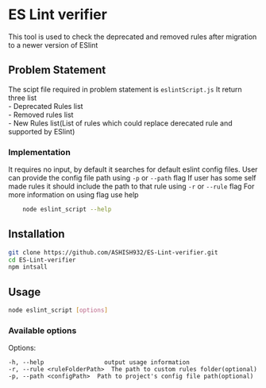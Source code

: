 # ES Lint verifier

This tool is used to check the deprecated and removed rules after migration to a newer version of ESlint

## Problem Statement
The scipt file required in problem statement is `eslintScript.js`
It return three list  
    - Deprecated Rules list  
    - Removed rules list  
    - New Rules list(List of rules which could replace derecated rule and supported by ESlint)  

### Implementation
It requires no input, by default it searches for default eslint config files.
User can provide the config file path using `-p` or `--path` flag
If user has some self made rules it should include the path to that rule using `-r` or `--rule` flag
For more information on using flag use help
```bash
    node eslint_script --help
```

## Installation

```bash
git clone https://github.com/ASHISH932/ES-Lint-verifier.git
cd ES-Lint-verifier
npm intsall
```

## Usage

```bash
node eslint_script [options]
```

### Available options
Options:
      
    -h, --help                 output usage information
    -r, --rule <ruleFolderPath>  The path to custom rules folder(optional)
    -p, --path <configPath>  Path to project's config file path(optional)
